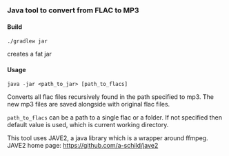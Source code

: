 ### Java tool to convert from FLAC to MP3

#### Build

`./gradlew jar`

creates a fat jar

#### Usage

`java -jar <path_to_jar> [path_to_flacs]`

Converts all flac files recursively found in the path specified to mp3. The new mp3 files are saved alongside with original flac files.

`path_to_flacs` can be a path to a single flac or a folder. If not specified then default value is used, which is current working directory.

This tool uses JAVE2, a java library which is a wrapper around ffmpeg.
JAVE2 home page: https://github.com/a-schild/jave2
